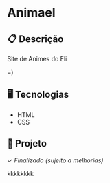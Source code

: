 # Animael


## 📋 Descrição
Site de Animes do Eli


=)

## 🖥️ Tecnologias

- HTML
- CSS


## 🎨 Projeto
*✓ Finalizado (sujeito a melhorias)*

kkkkkkkk